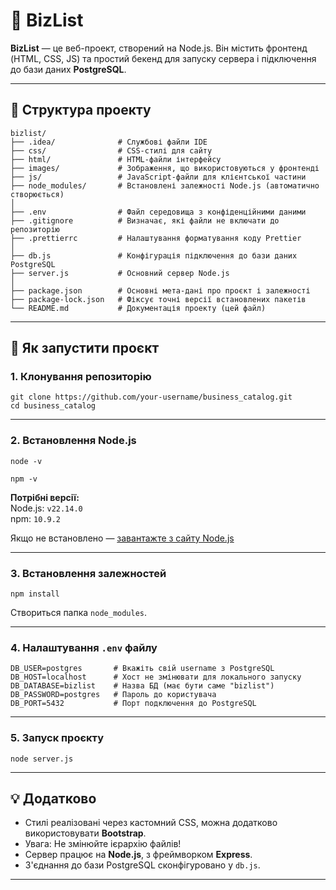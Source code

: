 # 📂 BizList

**BizList** — це веб-проект, створений на Node.js. Він містить фронтенд (HTML, CSS, JS) та простий бекенд для запуску сервера і підключення до бази даних **PostgreSQL**.

---

## 📁 Структура проекту

```
bizlist/
├── .idea/              # Службові файли IDE
├── css/                # CSS-стилі для сайту
├── html/               # HTML-файли інтерфейсу
├── images/             # Зображення, що використовуються у фронтенді
├── js/                 # JavaScript-файли для клієнтської частини
├── node_modules/       # Встановлені залежності Node.js (автоматично створюється)
│
├── .env                # Файл середовища з конфіденційними даними
├── .gitignore          # Визначає, які файли не включати до репозиторію
├── .prettierrc         # Налаштування форматування коду Prettier
│
├── db.js               # Конфігурація підключення до бази даних PostgreSQL
├── server.js           # Основний сервер Node.js
│
├── package.json        # Основні мета-дані про проєкт і залежності
├── package-lock.json   # Фіксує точні версії встановлених пакетів
└── README.md           # Документація проекту (цей файл)
```

---

## 🚀 Як запустити проєкт

### 1. Клонування репозиторію

`git clone https://github.com/your-username/business_catalog.git`  
`cd business_catalog`

---

### 2. Встановлення Node.js

`node -v`

`npm -v`

**Потрібні версії:**  
Node.js: `v22.14.0`  
npm: `10.9.2`

Якщо не встановлено — [завантажте з сайту Node.js](https://nodejs.org/uk/)

---

### 3. Встановлення залежностей

`npm install`  

Створиться папка `node_modules`.

---

### 4. Налаштування `.env` файлу

```
DB_USER=postgres       # Вкажіть свій username з PostgreSQL  
DB_HOST=localhost      # Хост не змінювати для локального запуску  
DB_DATABASE=bizlist    # Назва БД (має бути саме "bizlist")  
DB_PASSWORD=postgres   # Пароль до користувача  
DB_PORT=5432           # Порт подключення до PostgreSQL  
```
---

### 5. Запуск проєкту

`node server.js`

---

## 💡 Додатково

- Стилі реалізовані через кастомний CSS, можна додатково використовувати **Bootstrap**.
- Увага: Не змінюйте ієрархію файлів!
- Сервер працює на **Node.js**, з фреймворком **Express**.
- З'єднання до бази PostgreSQL сконфігуровано у `db.js`.

---
